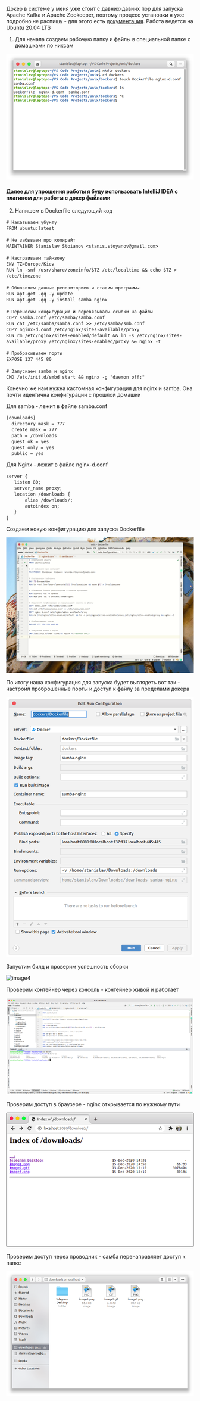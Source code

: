 Докер в системе у меня уже стоит с давних-давних пор для запуска Apache Kafka и Apache Zookeeper, поэтому процесс установки я уже подробно не распишу - для этого есть [документация](https://docs.docker.com/engine/install/ubuntu/). Работа ведется на Ubuntu 20.04 LTS

1. Для начала создаем рабочую папку и файлы в специальной папке с домашками по никсам

![image1](image/image1.png)

#### Далее для упрощения работы я буду использовать IntelliJ IDEA с плагином для работы с докер файлами


2. Напишем в Dockerfile следующий код

```
# Накатываем убунту
FROM ubuntu:latest

# Не забываем про копирайт
MAINTAINER Stanislav Stoianov <stanis.stoyanov@gmail.com>

# Настраиваем таймзону
ENV TZ=Europe/Kiev
RUN ln -snf /usr/share/zoneinfo/$TZ /etc/localtime && echo $TZ > /etc/timezone

# Обновляем данные репозиториев и ставим программы
RUN apt-get -qq -y update
RUN apt-get -qq -y install samba nginx

# Переносим конфигурацию и перевязываем ссылки на файлы
COPY samba.conf /etc/samba/samba.conf
RUN cat /etc/samba/samba.conf >> /etc/samba/smb.conf
COPY nginx-d.conf /etc/nginx/sites-available/proxy
RUN rm /etc/nginx/sites-enabled/default && ln -s /etc/nginx/sites-available/proxy /etc/nginx/sites-enabled/proxy && nginx -t

# Пробрасивыаем порты
EXPOSE 137 445 80

# Запускаем samba и nginx
CMD /etc/init.d/smbd start && nginx -g "daemon off;"

```

Конечно же нам нужна кастомная конфигурация для nginx и samba. Она почти идентична конфигурации с прошлой домашки

Для samba - лежит в файле samba.conf
```
[downloads]
  directory mask = 777
  create mask = 777
  path = /downloads
  guest ok = yes
  guest only = yes
  public = yes
```
Для Nginx - лежит в файле nginx-d.conf
```
server {
   listen 80;
   server_name proxy;
   location /downloads {
       alias /downloads/;
       autoindex on;
   }
}
```

Создаем новую конфигурацию для запуска Dockerfile

![image2](image/image2.gif)

По итогу наша конфигурация для запуска будет выглядеть вот так - настроил проброшенные порты и доступ к файлу за пределами докера

![image3](image/image3.png)

Запустим билд и проверим успешность сборки

![image4](image/image4.gif)

Проверим контейнер через консоль - контейнер живой и работает

![image5](image/image5.png)

Проверим доступ в браузере - nginx открывается по нужному пути

![image6](image/image6.png)

Проверим доступ через проводник - самба перенаправляет доступ к папке

![image7](image/image7.png)
